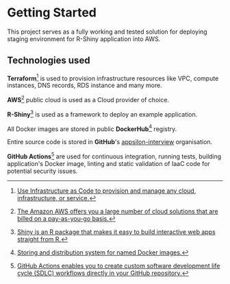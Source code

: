 Getting Started
===============

This project serves as a fully working and tested solution for deploying
staging environment for R-Shiny application into AWS. 

Technologies used
-----------------

**Terraform**[^1] is used to provision infrastructure resources like
VPC, compute instances, DNS records, RDS instance and many more.

**AWS**[^3] public cloud is used as a Cloud provider of choice.

**R-Shiny**[^5] is used as a framework to deploy an example application.

All Docker images are stored in public **DockerHub**[^6] registry.

Entire source code is stored in **GitHub**'s
[appsilon-interview](https://github.com/appsilon-interview) organisation.

**GitHub Actions**[^7] are used for continuous integration, running
tests, building application's Docker image, linting and static validation of 
IaaC code for potential security issues.

[^1]: [Use Infrastructure as Code to provision and manage any cloud,
    infrastructure, or service.](https://www.terraform.io/)

[^3]: [The Amazon AWS offers you a large number of cloud
    solutions that are billed on a pay-as-you-go
    basis.](https://aws.amazon.com/)

[^5]: [Shiny is an R package that makes it easy to build interactive web apps 
    straight from R.](https://shiny.rstudio.com/)

[^6]: [Storing and distribution system for named Docker
    images.](https://hub.docker.com/)

[^7]: [GitHub Actions enables you to create custom software development
    life cycle (SDLC) workflows directly in your GitHub
    repository.](https://docs.github.com/en/actions)

